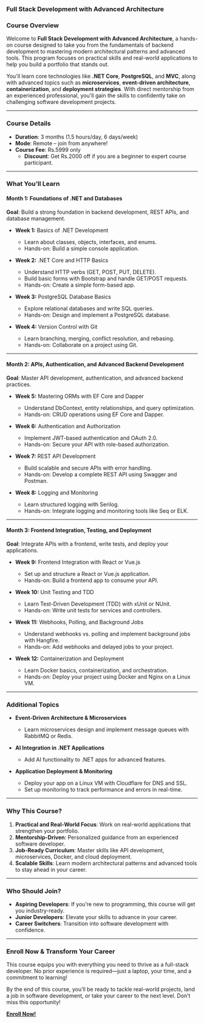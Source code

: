### **Full Stack Development with Advanced Architecture**  
### **Course Overview**  

Welcome to **Full Stack Development with Advanced Architecture**, a hands-on course designed to take you from the fundamentals of backend development to mastering modern architectural patterns and advanced tools. This program focuses on practical skills and real-world applications to help you build a portfolio that stands out.  

You'll learn core technologies like **.NET Core**, **PostgreSQL**, and **MVC**, along with advanced topics such as **microservices**, **event-driven architecture**, **containerization**, and **deployment strategies**. With direct mentorship from an experienced professional, you'll gain the skills to confidently take on challenging software development projects.  

---

### **Course Details**  
- **Duration**: 3 months (1.5 hours/day, 6 days/week)  
- **Mode**: Remote – join from anywhere!  
- **Course Fee**: Rs.5999 only  
  - **Discount**: Get Rs.2000 off if you are a beginner to expert course participant.

---

### **What You’ll Learn**  

#### **Month 1: Foundations of .NET and Databases**  
**Goal**: Build a strong foundation in backend development, REST APIs, and database management.  

- **Week 1:** Basics of .NET Development  
  - Learn about classes, objects, interfaces, and enums.  
  - Hands-on: Build a simple console application.  

- **Week 2:** .NET Core and HTTP Basics  
  - Understand HTTP verbs (GET, POST, PUT, DELETE).  
  - Build basic forms with Bootstrap and handle GET/POST requests.  
  - Hands-on: Create a simple form-based app.  

- **Week 3:** PostgreSQL Database Basics  
  - Explore relational databases and write SQL queries.  
  - Hands-on: Design and implement a PostgreSQL database.  

- **Week 4:** Version Control with Git  
  - Learn branching, merging, conflict resolution, and rebasing.  
  - Hands-on: Collaborate on a project using Git.  

---

#### **Month 2: APIs, Authentication, and Advanced Backend Development**  
**Goal**: Master API development, authentication, and advanced backend practices.  

- **Week 5:** Mastering ORMs with EF Core and Dapper  
  - Understand DbContext, entity relationships, and query optimization.  
  - Hands-on: CRUD operations using EF Core and Dapper.  

- **Week 6:** Authentication and Authorization  
  - Implement JWT-based authentication and OAuth 2.0.  
  - Hands-on: Secure your API with role-based authorization.  

- **Week 7:** REST API Development  
  - Build scalable and secure APIs with error handling.  
  - Hands-on: Develop a complete REST API using Swagger and Postman.  

- **Week 8:** Logging and Monitoring  
  - Learn structured logging with Serilog.  
  - Hands-on: Integrate logging and monitoring tools like Seq or ELK.  

---

#### **Month 3: Frontend Integration, Testing, and Deployment**  
**Goal**: Integrate APIs with a frontend, write tests, and deploy your applications.  

- **Week 9:** Frontend Integration with React or Vue.js  
  - Set up and structure a React or Vue.js application.  
  - Hands-on: Build a frontend app to consume your API.  

- **Week 10:** Unit Testing and TDD  
  - Learn Test-Driven Development (TDD) with xUnit or NUnit.  
  - Hands-on: Write unit tests for services and controllers.  

- **Week 11:** Webhooks, Polling, and Background Jobs  
  - Understand webhooks vs. polling and implement background jobs with Hangfire.  
  - Hands-on: Add webhooks and delayed jobs to your project.  

- **Week 12:** Containerization and Deployment  
  - Learn Docker basics, containerization, and orchestration.  
  - Hands-on: Deploy your project using Docker and Nginx on a Linux VM.  

---

### **Additional Topics**  

- **Event-Driven Architecture & Microservices**  
  - Learn microservices design and implement message queues with RabbitMQ or Redis.  

- **AI Integration in .NET Applications**  
  - Add AI functionality to .NET apps for advanced features.  

- **Application Deployment & Monitoring**  
  - Deploy your app on a Linux VM with Cloudflare for DNS and SSL.  
  - Set up monitoring to track performance and errors in real-time.  

---

### **Why This Course?**  

1. **Practical and Real-World Focus**: Work on real-world applications that strengthen your portfolio.  
2. **Mentorship-Driven**: Personalized guidance from an experienced software developer.  
3. **Job-Ready Curriculum**: Master skills like API development, microservices, Docker, and cloud deployment.  
4. **Scalable Skills**: Learn modern architectural patterns and advanced tools to stay ahead in your career.  

---

### **Who Should Join?**  

- **Aspiring Developers**: If you’re new to programming, this course will get you industry-ready.  
- **Junior Developers**: Elevate your skills to advance in your career.  
- **Career Switchers**: Transition into software development with confidence.  

---

### **Enroll Now & Transform Your Career**  

This course equips you with everything you need to thrive as a full-stack developer. No prior experience is required—just a laptop, your time, and a commitment to learning!  

By the end of this course, you’ll be ready to tackle real-world projects, land a job in software development, or take your career to the next level. Don’t miss this opportunity!  

[**Enroll Now!**](https://forms.gle/nPE71gnUc7gY9vmZ6)  